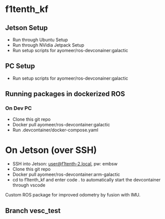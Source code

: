 # f1tenth_kf

## Jetson Setup
- Run through Ubuntu Setup
- Run through NVidia Jetpack Setup
- Run setup scripts for ayomeer/ros-devconainer:galactic
  
## PC Setup
- Run setup scripts for ayomeer/ros-devconainer:galactic
  
  
## Running packages in dockerized ROS 

### On Dev PC
- Clone this git repo
- Docker pull ayomeer/ros-devcontainer:galactic
- Run .devcontainer/docker-compose.yaml

# On Jetson (over SSH)
- SSH into Jetson: user@f1tenth-2.local, pw: embsw
- Clone this git repo
- Docker pull ayomeer/ros-devcontainer:arm-galactic
- cd to f1tenth_kf and enter code . to automatically start the devcontainer through vscode

Custom ROS package for improved odometry by fusion with IMU.

## Branch vesc_test


